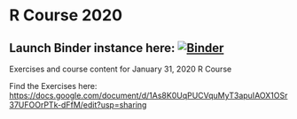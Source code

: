 # R Course 2020

## Launch Binder instance here: [![Binder](http://mybinder.org/badge_logo.svg)](http://mybinder.org/v2/gh/thezetner/intro-R-course/master?urlpath=rstudio)


Exercises and course content for January 31, 2020 R Course

Find the Exercises here:  
https://docs.google.com/document/d/1As8K0UqPUCVquMyT3apuIAOX1OSr37UFOOrPTk-dFfM/edit?usp=sharing

